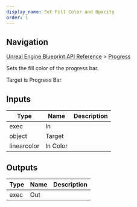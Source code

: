 ```yaml
---
display_name: Set Fill Color and Opacity
order: 1
---
```

## Navigation

[Unreal Engine Blueprint API Reference](https://dev.epicgames.com/documentation/en-us/unreal-engine/BlueprintAPI) > [Progress](https://dev.epicgames.com/documentation/en-us/unreal-engine/BlueprintAPI/Progress)

Sets the fill color of the progress bar.

Target is Progress Bar

## Inputs

| Type | Name | Description |
| --- | --- | --- |
| exec | In |  |
| object | Target |  |
| linearcolor | In Color |  |

## Outputs

| Type | Name | Description |
| --- | --- | --- |
| exec | Out |  |
